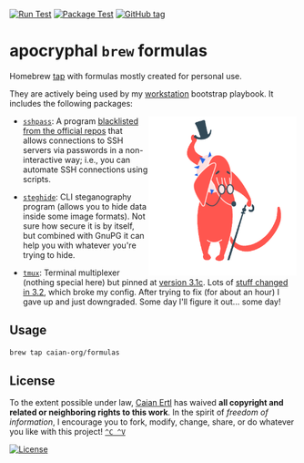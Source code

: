 <!-- badges -->
[![Run Test][gh-run-t-shield]][gh-run-t-url]
[![Package Test][gh-pkg-t-shield]][gh-pkg-t-url]
[![GitHub tag][tag-shield]][tag-url]

# apocryphal `brew` formulas

Homebrew [tap][homebrew-tap] with formulas mostly created for personal use.

They are actively being used by my [workstation][workstation] bootstrap playbook. It includes the following packages:

<img src=".docs/doggie.gif" height="280px" align="right"/>

- [`sshpass`][sshpass]: A program [blacklisted from the official repos][sshpass-blacklisted] that allows connections to
  SSH servers via passwords in a non-interactive way; i.e., you can automate SSH connections using scripts.

- [`steghide`][steghide]: CLI steganography program (allows you to hide data inside some image formats). Not sure how
  secure it is by itself, but combined with GnuPG it can help you with whatever you're trying to hide.

- [`tmux`][tmux]: Terminal multiplexer (nothing special here) but pinned at [version 3.1c][tmux-31c]. Lots of
  [stuff changed in 3.2][tmux-32-changes], which broke my config. After trying to fix (for about an hour) I gave up and
  just downgraded. Some day I'll figure it out... some day!

<!-- "badges" refs (shield url and redirect url) -->
[gh-run-t-shield]: https://img.shields.io/github/workflow/status/caian-org/homebrew-formulas/run-test?label=run%20test&logo=github&style=for-the-badge
[gh-run-t-url]: https://github.com/caian-org/homebrew-formulas/actions/workflows/run-test.yml

[gh-pkg-t-shield]: https://img.shields.io/github/workflow/status/caian-org/homebrew-formulas/pkg-test?label=package%20test&logo=github&style=for-the-badge
[gh-pkg-t-url]: https://github.com/caian-org/homebrew-formulas/actions/workflows/pkg-test.yml

[tag-shield]: https://img.shields.io/github/tag/caian-org/homebrew-formulas.svg?logo=git&logoColor=FFF&style=for-the-badge
[tag-url]: https://github.com/caian-org/homebrew-formulas/tags

<!-- hyperlinks refs -->
[homebrew-tap]: https://docs.brew.sh/Taps
[workstation]: https://github.com/caian-org/workstation
[sshpass]: https://linux.die.net/man/1/sshpass
[sshpass-blacklisted]: https://github.com/Homebrew/legacy-homebrew/pull/18332
[steghide]: http://steghide.sourceforge.net
[tmux]: https://github.com/tmux/tmux/wiki
[tmux-31c]: https://github.com/tmux/tmux/releases/tag/3.1c
[tmux-32-changes]: https://raw.githubusercontent.com/tmux/tmux/3.2/CHANGES


## Usage

```bash
brew tap caian-org/formulas
```


## License

To the extent possible under law, [Caian Ertl][me] has waived __all copyright
and related or neighboring rights to this work__. In the spirit of _freedom of
information_, I encourage you to fork, modify, change, share, or do whatever
you like with this project! [`^C ^V`][kopimi]

[![License][cc-shield]][cc-url]

[me]: https://github.com/upsetbit
[cc-shield]: https://forthebadge.com/images/badges/cc-0.svg
[cc-url]: http://creativecommons.org/publicdomain/zero/1.0

[kopimi]: https://kopimi.com
